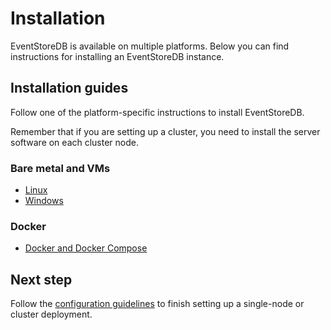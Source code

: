 # Installation

EventStoreDB is available on multiple platforms. Below you can find instructions for installing an EventStoreDB instance. 

## Installation guides

Follow one of the platform-specific instructions to install EventStoreDB.

Remember that if you are setting up a cluster, you need to install the server software on each cluster node.

### Bare metal and VMs

- [Linux](./linux.md)
- [Windows](./windows.md)

### Docker

- [Docker and Docker Compose](./docker.md)

## Next step

Follow the [configuration guidelines](../configuration/) to finish setting up a single-node or cluster deployment.



